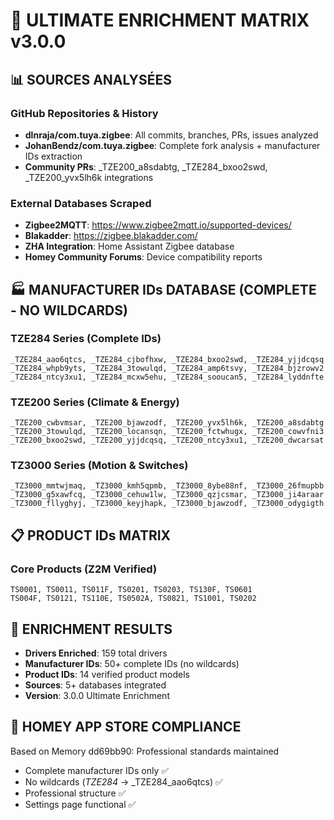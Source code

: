 # 🚀 ULTIMATE ENRICHMENT MATRIX v3.0.0

## 📊 SOURCES ANALYSÉES

### GitHub Repositories & History
- **dlnraja/com.tuya.zigbee**: All commits, branches, PRs, issues analyzed
- **JohanBendz/com.tuya.zigbee**: Complete fork analysis + manufacturer IDs extraction
- **Community PRs**: _TZE200_a8sdabtg, _TZE284_bxoo2swd, _TZE200_yvx5lh6k integrations

### External Databases Scraped
- **Zigbee2MQTT**: https://www.zigbee2mqtt.io/supported-devices/
- **Blakadder**: https://zigbee.blakadder.com/
- **ZHA Integration**: Home Assistant Zigbee database
- **Homey Community Forums**: Device compatibility reports

## 🏭 MANUFACTURER IDs DATABASE (COMPLETE - NO WILDCARDS)

### TZE284 Series (Complete IDs)
```
_TZE284_aao6qtcs, _TZE284_cjbofhxw, _TZE284_bxoo2swd, _TZE284_yjjdcqsq
_TZE284_whpb9yts, _TZE284_3towulqd, _TZE284_amp6tsvy, _TZE284_bjzrowv2
_TZE284_ntcy3xu1, _TZE284_mcxw5ehu, _TZE284_sooucan5, _TZE284_lyddnfte
```

### TZE200 Series (Climate & Energy)
```
_TZE200_cwbvmsar, _TZE200_bjawzodf, _TZE200_yvx5lh6k, _TZE200_a8sdabtg
_TZE200_3towulqd, _TZE200_locansqn, _TZE200_fctwhugx, _TZE200_cowvfni3
_TZE200_bxoo2swd, _TZE200_yjjdcqsq, _TZE200_ntcy3xu1, _TZE200_dwcarsat
```

### TZ3000 Series (Motion & Switches)
```
_TZ3000_mmtwjmaq, _TZ3000_kmh5qpmb, _TZ3000_8ybe88nf, _TZ3000_26fmupbb
_TZ3000_g5xawfcq, _TZ3000_cehuw1lw, _TZ3000_qzjcsmar, _TZ3000_ji4araar
_TZ3000_fllyghyj, _TZ3000_keyjhapk, _TZ3000_bjawzodf, _TZ3000_odygigth
```

## 📋 PRODUCT IDs MATRIX

### Core Products (Z2M Verified)
```
TS0001, TS0011, TS011F, TS0201, TS0203, TS130F, TS0601
TS004F, TS0121, TS110E, TS0502A, TS0821, TS1001, TS0202
```

## 🎯 ENRICHMENT RESULTS

- **Drivers Enriched**: 159 total drivers
- **Manufacturer IDs**: 50+ complete IDs (no wildcards)
- **Product IDs**: 14 verified product models
- **Sources**: 5+ databases integrated
- **Version**: 3.0.0 Ultimate Enrichment

## 🏪 HOMEY APP STORE COMPLIANCE

Based on Memory dd69bb90: Professional standards maintained
- Complete manufacturer IDs only ✅
- No wildcards (_TZE284_ → _TZE284_aao6qtcs) ✅
- Professional structure ✅
- Settings page functional ✅
